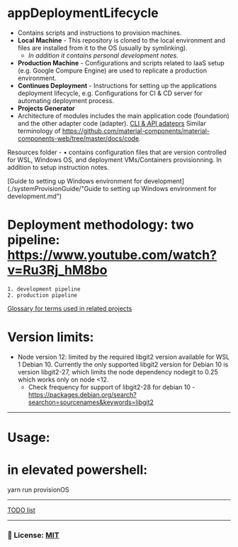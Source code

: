 # appDeploymentLifecycle
- Contains scripts and instructions to provision machines.
- **Local Machine** - This repository is cloned to the local environment and files are installed from it to the OS (usually by symlinking). 
    - _In addition it contains personal development notes._
- **Production Machine** - Configurations and scripts related to IaaS setup (e.g. Google Compure Engine) are used to replicate a production environment.
- **Continues Deployment** - Instructions for setting up the applications deployment lifecycle, e.g. Configurations for CI & CD server for automating deployment process.
- **Projects Generator** 
- Architecture of modules includes the main application code (foundation) and the other adapter code (adapter). [CLI & API adateprs](/documentation/DesignPatternsConceptsConventions/cliAndApi.md)
        Similar terminology of https://github.com/material-components/material-components-web/tree/master/docs/code. 

Resources folder -
•  contains configuration files that are version controlled for WSL, Windows OS, and deployment VMs/Containers provisionning. In addition to setup instruction notes.

[Guide to setting up Windows environment for development](./systemProvisionGuide/"Guide to setting up Windows environment for development.md")

# Deployment methodology: two pipeline:  https://www.youtube.com/watch?v=Ru3Rj_hM8bo
    1. development pipeline
    2. production pipeline

[Glossary for terms used in related projects](./documentation/glossary.md)

# Version limits: 
- Node version 12: limited by the required libgit2 version available for WSL 1 Debian 10. Currently the only supported libgit2 version for Debian 10 is version libgit2-27, which limits the node dependency nodegit to 0.25 which works only on node <12.
    - Check frequency for support of libgit2-28 for debian 10 - https://packages.debian.org/search?searchon=sourcenames&keywords=libgit2
___

# Usage: 
# in elevated powershell: 
yarn run provisionOS
___

[TODO list](/documentation/todo-list.md)

___

### 🔑 License: [MIT](/.github/LICENSE)
